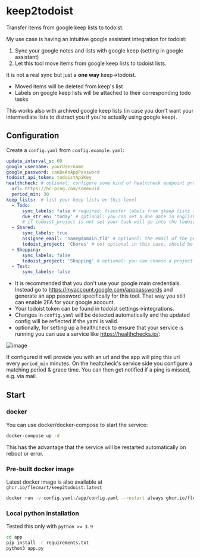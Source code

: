 # keep2todoist

Transfer items from google keep lists to todoist.

My use case is having an intuitive google assistant integration for todoist:

1. Sync your google notes and lists with google keep (setting in google assistant)
2. Let this tool move items from google keep lists to todoist lists.

It is not a real sync but just a **one way** keep->todoist.

- Moved items will be deleted from keep's list
- Labels on google keep lists will be attached to their corresponding todo tasks

This works also with archived google keep lists (in case you don't want your intermediate lists to distract you if you're actually using google keep).

## Configuration

Create a `config.yaml` from `config.example.yaml`:

```yaml
update_interval_s: 60
google_username: yourUsername
google_password: canBeAnAppPassword
todoist_api_token: todoistApiKey
healthcheck: # optional: configure some kind of healtcheck endpoint providing service monitoring, e.g. https://healthchecks.io/
  url: https://hc-ping.com/someuuid
  period_min: 30
keep_lists:  # list your keep lists on this level
  - Todo:
      sync_labels: false # required: transfer labels from gkeep lists to todoist items
      due_str_en: 'today' # optional: you can set a due date in english here
      # if todoist_project is not set your task will go into the todoist inbox
  - Shared:
      sync_labels: true
      assignee_email: 'name@domain.tld' # optional: the email of the person to be assigned, requires todoist_project to be a shared project.
      todoist_project: 'Chores' # not optional in this case, should be a shared project
  - Shopping:
      sync_labels: false
      todoist_project: 'Shopping' # optional: you can choose a project for todoist here
  - Test:
      sync_labels: false
```

- It is recommended that you don't use your google main credentials. Instead go to https://myaccount.google.com/apppasswords and generate an app password specifically for this tool. That way you still can enable 2FA for your google account.
- Your todoist token can be found in todoist settings->integrations.
- Changes in `config.yaml` will be detected automatically and the updated config will be reflected if the yaml is valid.
- optionally, for setting up a healthcheck to ensure that your service is running you can use a service like https://healthchecks.io/:

![image](https://user-images.githubusercontent.com/10167243/192765584-80b1866d-7483-4693-9912-5fa769cbe0c4.png)

If configured it will provide you with an url and the app will ping this url every `period_min` minutes. On the healtcheck's service side you configure a matching period & grace time. You can then get notified if a ping is missed, e.g. via mail.

## Start

### docker

You can use docker/docker-compose to start the service:

```bash
docker-compose up -d
```

This has the advantage that the service will be restarted automatically on reboot or error.

### Pre-built docker image

Latest  docker image is also available at `ghcr.io/flecmart/keep2todoist:latest
`

```bash
docker run -v config.yaml:/app/config.yaml --restart always ghcr.io/flecmart/keep2todoist:latest
```

### Local python installation

Tested this only with `python >= 3.9`

```bash
cd app
pip install -r requirements.txt
python3 app.py
```
